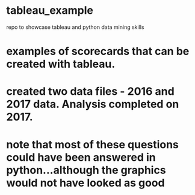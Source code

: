 # tableau_example
repo to showcase tableau and python data mining skills
# examples of scorecards that can be created with tableau.
# created two data files - 2016 and 2017 data.  Analysis completed on 2017.
# note that most of these questions could have been answered in python...although the graphics would not have looked as good